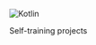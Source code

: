 ![Kotlin](https://img.shields.io/badge/Kotlin-0095D5?&style=for-the-badge&logo=kotlin&logoColor=white)

Self-training projects
